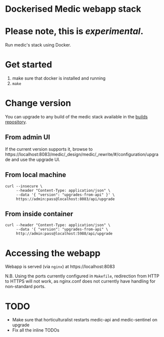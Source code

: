 Dockerised Medic webapp stack
=============================

# Please note, this is **_experimental_**.

Run medic's stack using Docker.

# Get started

1. make sure that docker is installed and running
2. `make`

# Change version

You can upgrade to any build of the medic stack available in the [builds repository](https://staging.dev.medicmobile.org/_couch/_utils/database.html?builds).

## From admin UI

If the current version supports it, browse to https://localhost:8083/medic/_design/medic/_rewrite/#/configuration/upgrade and use the upgrade UI.

## From local machine

	curl --insecure \
	     --header "Content-Type: application/json" \
	     --data '{ "version": "upgrades-from-api" }' \
	     https://admin:pass@localhost:8083/api/upgrade

## From inside container

	curl --header "Content-Type: application/json" \
	     --data '{ "version": "upgrades-from-api" \
	     http://admin:pass@localhost:5988/api/upgrade

# Accessing the webapp

Webapp is served (via `nginx`) at https://localhost:8083

N.B. Using the ports currently configured in `Makefile`, redirection from HTTP to HTTPS will not work, as nginx.conf does not currently have handling for non-standard ports.

# TODO

* Make sure that horticulturalist restarts medic-api and medic-sentinel on upgrade
* Fix all the inline TODOs
